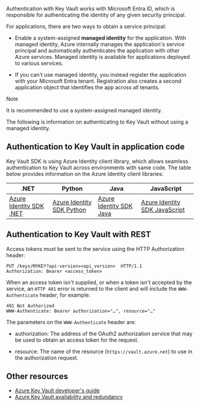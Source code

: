 Authentication with Key Vault works with Microsoft Entra ID, which is responsible for authenticating the identity of any given security principal.

For applications, there are two ways to obtain a service principal:

* Enable a system-assigned **managed identity** for the application. With managed identity, Azure internally manages the application's service principal and automatically authenticates the application with other Azure services. Managed identity is available for applications deployed to various services.

* If you can't use managed identity, you instead register the application with your Microsoft Entra tenant. Registration also creates a second application object that identifies the app across all tenants.

> [!NOTE]
> It is recommended to use a system-assigned managed identity.

The following is information on authenticating to Key Vault without using a managed identity.

## Authentication to Key Vault in application code

Key Vault SDK is using Azure Identity client library, which allows seamless authentication to Key Vault across environments with same code. The table below provides information on the Azure Identity client libraries:


| .NET | Python | Java | JavaScript |
|--|--|--|--|
| [Azure Identity SDK .NET](https://learn.microsoft.com/en-us/dotnet/api/overview/azure/identity-readme) | [Azure Identity SDK Python](https://learn.microsoft.com/en-us/python/api/overview/azure/identity-readme) | [Azure Identity SDK Java](https://learn.microsoft.com/en-us/java/api/overview/azure/identity-readme) | [Azure Identity SDK JavaScript](https://learn.microsoft.com/en-us/javascript/api/overview/azure/identity-readme) |


## Authentication to Key Vault with REST

Access tokens must be sent to the service using the HTTP Authorization header:

```http
PUT /keys/MYKEY?api-version=<api_version>  HTTP/1.1  
Authorization: Bearer <access_token>
```

When an access token isn't supplied, or when a token isn't accepted by the service, an `HTTP 401` error is returned to the client and will include the `WWW-Authenticate` header, for example:

```http
401 Not Authorized  
WWW-Authenticate: Bearer authorization="…", resource="…"
```

The parameters on the `WWW-Authenticate` header are:

* authorization: The address of the OAuth2 authorization service that may be used to obtain an access token for the request.

* resource: The name of the resource (`https://vault.azure.net`) to use in the authorization request.

## Other resources

* [Azure Key Vault developer's guide](https://learn.microsoft.com/en-us/azure/key-vault/general/developers-guide)
* [Azure Key Vault availability and redundancy](https://learn.microsoft.com/en-us/azure/key-vault/general/disaster-recovery-guidance)
